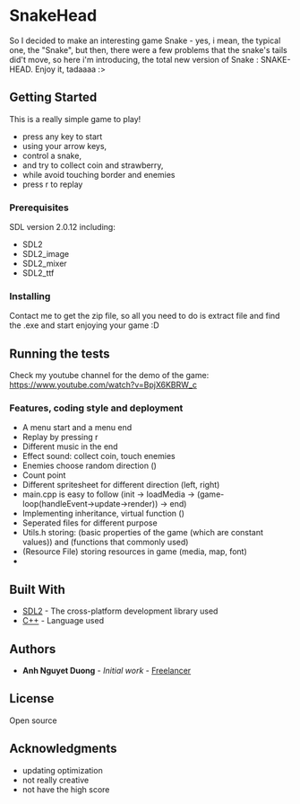 # SnakeHead

So I decided to make an interesting game Snake - yes, i mean, the typical one, the "Snake", but then, there were a few problems that the snake's tails did't move, so here i'm introducing, the total new version of Snake : SNAKE-HEAD. Enjoy it, tadaaaa :>

## Getting Started

This is a really simple game to play!

- press any key to start
- using your arrow keys, 
- control a snake, 
- and try to collect coin and strawberry, 
- while avoid touching border and enemies
- press r to replay

### Prerequisites

SDL version 2.0.12 including:
- SDL2
- SDL2_image
- SDL2_mixer
- SDL2_ttf

### Installing

Contact me to get the zip file, so all you need to do is extract file and find the .exe and start enjoying your game :D

## Running the tests

Check my youtube channel for the demo of the game: https://www.youtube.com/watch?v=BpjX6KBRW_c

### Features, coding style and deployment

- A menu start and a menu end
- Replay by pressing r
- Different music in the end
- Effect sound: collect coin, touch enemies
- Enemies choose random direction ()
- Count point
- Different spritesheet for different direction (left, right)
- main.cpp is easy to follow (init -> loadMedia -> (game-loop(handleEvent->update->render)) -> end)
- Implementing inheritance, virtual function ()
- Seperated files for different purpose
- Utils.h storing: (basic properties of the game (which are constant values)) and (functions that commonly used)
- (Resource File) storing resources in game (media, map, font)
- 


## Built With

* [SDL2](https://wiki.libsdl.org/) - The  cross-platform development library used
* [C++](https://en.wikipedia.org/wiki/C%2B%2B) - Language used

## Authors

* **Anh Nguyet Duong** - *Initial work* - [Freelancer](https://github.com/duonanh195)

## License

Open source

## Acknowledgments

* updating optimization
* not really creative
* not have the high score
